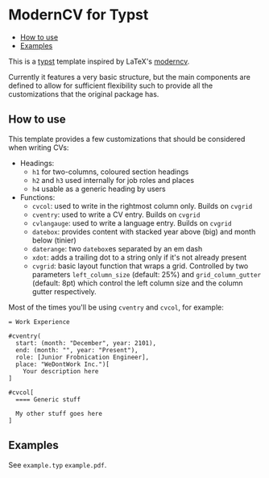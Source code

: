 # ModernCV for Typst

* [How to use](#how-to-use)
* [Examples](#examples)

This is a [typst](https://github.com/typst/typst) template inspired by LaTeX's [moderncv](https://github.com/moderncv/moderncv).

Currently it features a very basic structure, but the main components are defined to allow for sufficient flexibility such to provide all the customizations that the original package has.

## How to use

This template provides a few customizations that should be considered when writing CVs:

* Headings:
  * `h1` for two-columns, coloured section headings
  * `h2` and `h3` used internally for job roles and places
  * `h4` usable as a generic heading by users
* Functions:
   * `cvcol`: used to write in the rightmost column only. Builds on `cvgrid`
   * `cventry`: used to write a CV entry. Builds on `cvgrid`
   * `cvlangauge`: used to write a language entry. Builds on `cvgrid`
   * `datebox`: provides content with stacked year above (big) and month below (tinier)
   * `daterange`: two `datebox`es separated by an em dash
   * `xdot`: adds a trailing dot to a string only if it's not already present
   * `cvgrid`: basic layout function that wraps a grid. Controlled by two parameters `left_column_size` (default: 25%) and `grid_column_gutter` (default: 8pt) which control the left column size and the column gutter respectively.


Most of the times you'll be using `cventry` and `cvcol`, for example:

```typst
= Work Experience

#cventry(
  start: (month: "December", year: 2101),
  end: (month: "", year: "Present"),
  role: [Junior Frobnication Engineer],
  place: "WeDontWork Inc.")[
    Your description here
]

#cvcol[
  ==== Generic stuff

  My other stuff goes here
]
```

## Examples

See `example.typ` `example.pdf`.

